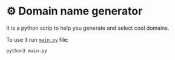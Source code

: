 # ⚙️ Domain name generator

It is a python scrip to help you generate and select cool domains.

To use it run [`main.py`](./main.py 'main.py') file:

```shell
python3 main.py
```
